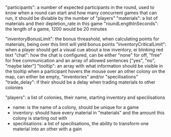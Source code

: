 "participants": a number of expected participants in the round, used to know when a round can start and how many concurrent games that can run, it should be diviable by the number of "players"
"materials": a list of materials and their depletion_rate in this game
"roundLengthInSeconds": the length of a game, 1200 would be 20 minutes

"inventoryBonusLimit": the bonus threashold, when calculating points for materials, being over this limit will yeld bonus points
"inventoryCriticalLimit": when a player should get a visual cue about a low inventory, ei blinking red text
"chat": how the chat is configured, can be either "none" for off, "free" for free communication and an array of allowed sentences ["yes", "no", "maybe later"]
"tooltip": an array with what information should be visible in the tooltip when a participant hovers the mouse over an other colony on the map, can either be empty, "inventories" and/or "specilisations"
"trade_delay": if their should be a delay when trading materials to other colonies

"players": a list of colonies, their name, starting inventory and specilisations
 - name: is the name of a colony, should be unique for a game
 - inventory: should have every material in "materials" and the amount this colony is starting out with
 - specilisations: a list of specilisations, the ability to transform one material into an other with a gain
